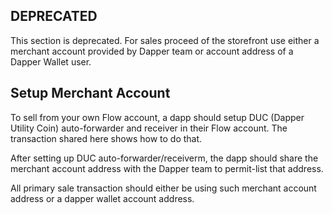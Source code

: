 ## DEPRECATED 
This section is deprecated. For sales proceed of the storefront use either a merchant account provided by Dapper team or account address of a Dapper Wallet user.

## Setup Merchant Account
To sell from your own Flow account, a dapp should setup DUC (Dapper Utility Coin) auto-forwarder and receiver in their Flow account. The transaction shared here shows how to do that.

After setting up DUC auto-forwarder/receiverm, the dapp should share the merchant account address with the Dapper team to permit-list that address.

All primary sale transaction should either be using such merchant account address or a dapper wallet account address.
